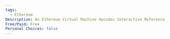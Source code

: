 ```yaml
---
tags:
  - Ethereum
Description: An Ethereum Virtual Machine Opcodes Interactive Reference
Free/Paid: Free
Personal Choices: false
---
```

